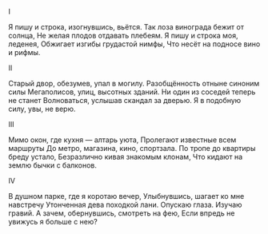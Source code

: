 I

Я пишу и строка, изогнувшись, вьётся.
Так лоза винограда бежит от солнца,
Не желая плодов отдавать плебеям.
Я пишу и строка моя, леденея,
Обжигает изгибы грудастой нимфы,
Что несёт на подносе вино и рифмы.

II

Старый двор, обезумев, упал в могилу.
Разобщённость отныне синоним силы
Мегаполисов, улиц, высотных зданий.
Ни один из соседей теперь не станет
Волноваться, услышав скандал за дверью.
Я в подобную силу, увы, не верю.

III

Мимо окон, где кухня — алтарь уюта,
Пролегают известные всем маршруты
До метро, магазина, кино, спортзала.
По тропе до квартиры бреду устало,
Безразлично кивая знакомым клонам,
Что кидают на землю бычки с балконов.

IV

В душном парке, где я коротаю вечер,
Улыбнувшись, шагает ко мне навстречу
Утонченная дева походкой лани.
Опускаю глаза. Изучаю гравий.
А зачем, обернувшись, смотреть на фею,
Если впредь не увижусь я больше с нею?